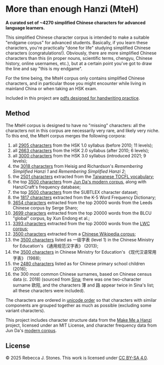 # More than enough Hanzi (MteH)

**A curated set of ~4270 simplified Chinese characters for advanced language learners.**  

This simplified Chinese character corpus is intended to make a suitable "endgame corpus" for advanced students.  Basically, if you learn these characters, you're practically "done for life" studying simplified Chinese characters (congratulations!).  Obviously, there are more simplified Chinese characters than this (in proper nouns, scientific terms, chengyu, Chinese history, online usernames, etc.), but at a certain point you've got to draw the line and say "this is my endgame".

For the time being, the MteH corpus only contains simplified Chinese characters, and in particular those you might encounter while living in mainland China or when taking an HSK exam.

Included in this project are [pdfs designed for handwriting practice](https://github.com/becky82/mteh/tree/main/versions/v0.1.1).

## Method

The MteH corpus is designed to have no "missing" characters: all the characters not in this corpus are necessarily very rare, and likely very niche.  To this end, the MteH corpus merges the following corpora:

1. all [2905 characters](https://github.com/becky82/mteh/tree/main/sources/HSK1.0) from the HSK 1.0 syllabus (before 2010; 11 levels);
1. all [2663 characters](https://github.com/becky82/mteh/tree/main/sources/HSK2.0) from the HSK 2.0 syllabus (after 2010; 6 levels);
1. all [3000 characters](https://github.com/becky82/mteh/tree/main/sources/HSK3.0) from the HSK 3.0 syllabus (introduced 2021; 9 levels);
1. the [3018 characters](https://github.com/becky82/mteh/tree/main/sources/Heisig) from Heisig and Richardson's *Remembering Simplified Hanzi 1* and *Remembering Simplified Hanzi 2*;
1. the [2501 characters](https://github.com/becky82/mteh/tree/main/sources/TOCFL) extracted from the [Taiwanese TOCFL vocabulary](https://www.roc-taiwan.org/at_de/post/634.html);
1. the top [3500 characters](https://github.com/becky82/mteh/tree/main/sources/JunDa) from [Jun Da's modern corpus](https://lingua.mtsu.edu/chinese-computing/statistics/char/list.php?Which=MO), along with HanziCraft's frequency database;
1. the top [3500 characters](https://github.com/becky82/mteh/tree/main/sources/SUBTLEX) from the SUBTLEX character dataset;
1. the [1817 characters](https://github.com/becky82/mteh/blob/main/sources/K-5) extracted from the K-5 Word Frequency Dictionary;
1. [3654 characters](https://github.com/becky82/mteh/tree/main/sources/Leeds) extracted from the top 20000 words from the Leeds Chinese corpus by Serge Sharo;
1. [3699 characters](https://github.com/becky82/mteh/tree/main/sources/BLCU) extracted from the top 20000 words from the BLCU "global" corpus, by Xun Endong et al.;
1. [3393 characters](https://github.com/becky82/mteh/tree/main/sources/LWC) extracted from the top 20000 words from the [LWC corpus](https://lwc.daanvanesch.nl/openaccess.php);
1. [3500 characters](https://github.com/becky82/mteh/tree/main/sources/Wikipedia) extracted from a [Chinese Wikipedia corpus](https://czielinski.github.io/hanzifreq/hanzifreq/output/frequencies.html);
1. the [3500 characters](https://github.com/becky82/mteh/tree/main/sources/%E9%80%9A%E7%94%A8%E8%A7%84%E8%8C%83%E6%B1%89%E5%AD%97%E8%A1%A8) listed as 一级字表 (level 1) in the Chinese Ministry for Education's 《通用规范汉字表》 (2013);
1. the [3500 characters](https://github.com/becky82/mteh/tree/main/sources/%E7%8E%B0%E4%BB%A3%E6%B1%89%E8%AF%AD%E5%B8%B8%E7%94%A8%E5%AD%97%E8%A1%A8) in Chinese Ministry for Education's 《现代汉语常用字表》 (1988);
1. the [2480 characters](https://github.com/becky82/mteh/tree/main/sources/primary_school) listed as for Chinese primary school children (2016);
1. the 300 most common Chinese surnames, based on Chinese census data (c. 2018) (sourced from [Sina](https://news.sina.cn/2018-04-08/detail-ifyuwqez6882483.d.html); there was one two-character surname 欧阳, and the characters 薄 and 路 appear twice in Sina's list; all these characters were included).

The characters are ordered in [unicode order](https://www.unicode.org/versions/Unicode16.0.0/core-spec/chapter-18/#G11620) so that characters with similar components are grouped together as much as possible (excluding some variant characters).

This project includes character structure data from the [Make Me a Hanzi](https://github.com/skishore/makemeahanzi) project, licensed under an MIT License, and character frequency data from Jun Da's [modern corpus]( http://lingua.mtsu.edu/chinese-computing/statistics/char/list.php?Which=MO).

## License

© 2025 Rebecca J. Stones.  This work is licensed under [CC BY-SA 4.0](https://creativecommons.org/licenses/by-sa/4.0/).
